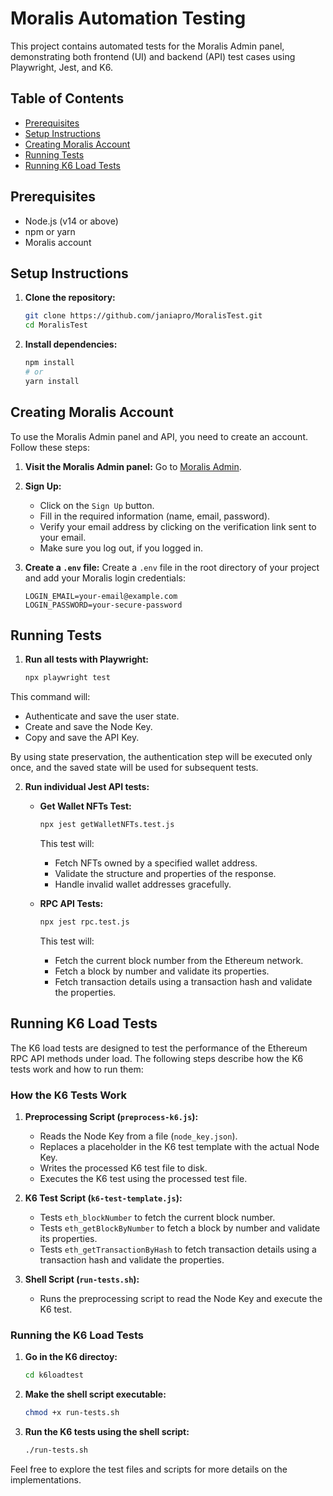                             
# Moralis Automation Testing

This project contains automated tests for the Moralis Admin panel, demonstrating both frontend (UI) and backend (API) test cases using Playwright, Jest, and K6.

## Table of Contents
- [Prerequisites](#prerequisites)
- [Setup Instructions](#setup-instructions)
- [Creating Moralis Account](#creating-moralis-account)
- [Running Tests](#running-tests)
- [Running K6 Load Tests](#running-k6-load-tests)

## Prerequisites
- Node.js (v14 or above)
- npm or yarn
- Moralis account

## Setup Instructions
1. **Clone the repository:**
    ```sh
    git clone https://github.com/janiapro/MoralisTest.git
    cd MoralisTest
    ```

2. **Install dependencies:**
    ```sh
    npm install
    # or
    yarn install
    ```

## Creating Moralis Account
To use the Moralis Admin panel and API, you need to create an account. Follow these steps:

1. **Visit the Moralis Admin panel:**
    Go to [Moralis Admin](https://admin.moralis.io/).

2. **Sign Up:**
    - Click on the `Sign Up` button.
    - Fill in the required information (name, email, password).
    - Verify your email address by clicking on the verification link sent to your email.
    - Make sure you log out, if you logged in.

3. **Create a `.env` file:**
    Create a `.env` file in the root directory of your project and add your Moralis login credentials:
    ```plaintext
    LOGIN_EMAIL=your-email@example.com
    LOGIN_PASSWORD=your-secure-password
    ```

## Running Tests

1. **Run all tests with Playwright:**
    ```sh
    npx playwright test
    ```

This command will:
- Authenticate and save the user state.
- Create and save the Node Key.
- Copy and save the API Key.

By using state preservation, the authentication step will be executed only once, and the saved state will be used for subsequent tests.

2. **Run individual Jest API tests:**
    - **Get Wallet NFTs Test:**
        ```sh
        npx jest getWalletNFTs.test.js
        ```
        This test will:
        - Fetch NFTs owned by a specified wallet address.
        - Validate the structure and properties of the response.
        - Handle invalid wallet addresses gracefully.

    - **RPC API Tests:**
        ```sh
        npx jest rpc.test.js
        ```
        This test will:
        - Fetch the current block number from the Ethereum network.
        - Fetch a block by number and validate its properties.
        - Fetch transaction details using a transaction hash and validate the properties.

## Running K6 Load Tests

The K6 load tests are designed to test the performance of the Ethereum RPC API methods under load. The following steps describe how the K6 tests work and how to run them:

### How the K6 Tests Work

1. **Preprocessing Script (`preprocess-k6.js`):**
    - Reads the Node Key from a file (`node_key.json`).
    - Replaces a placeholder in the K6 test template with the actual Node Key.
    - Writes the processed K6 test file to disk.
    - Executes the K6 test using the processed test file.

2. **K6 Test Script (`k6-test-template.js`):**
    - Tests `eth_blockNumber` to fetch the current block number.
    - Tests `eth_getBlockByNumber` to fetch a block by number and validate its properties.
    - Tests `eth_getTransactionByHash` to fetch transaction details using a transaction hash and validate the properties.

3. **Shell Script (`run-tests.sh`):**
    - Runs the preprocessing script to read the Node Key and execute the K6 test.

### Running the K6 Load Tests

1. **Go in the K6 directoy:**
    ```sh
    cd k6loadtest
    ```

2. **Make the shell script executable:**
    ```sh
    chmod +x run-tests.sh
    ```

3. **Run the K6 tests using the shell script:**
    ```sh
    ./run-tests.sh
    ```

Feel free to explore the test files and scripts for more details on the implementations.
